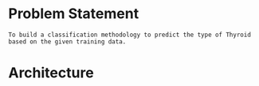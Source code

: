 # Problem Statement

	To build a classification methodology to predict the type of Thyroid based on the given training data. 

# Architecture
